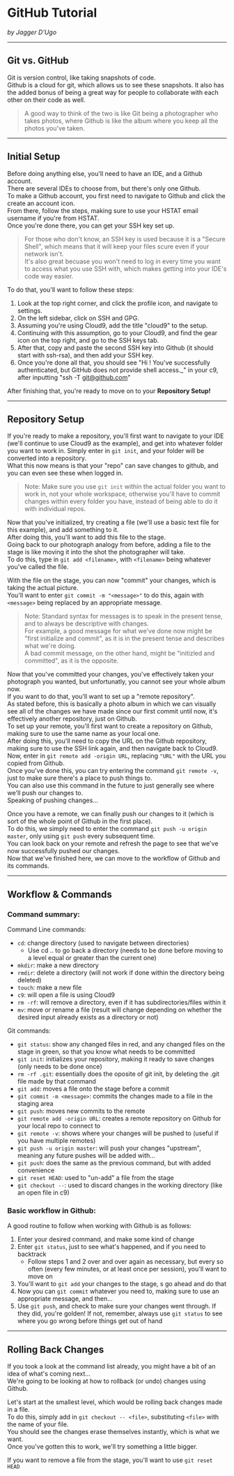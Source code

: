 # GitHub Tutorial

_by Jagger D'Ugo_

---
## Git vs. GitHub

Git is version control, like taking snapshots of code.  
Github is a cloud for git, which allows us to see these snapshots. It also has the added bonus of being a great way for people to collaborate with each other on their code as well.  

> A good way to think of the two is like Git being a photographer who takes photos, where Github is like the album where you keep all the photos you've taken.

---
## Initial Setup

Before doing anything else, you'll need to have an IDE, and a Github account.  
There are several IDEs to choose from, but there's only one Github.  
To make a Github account, you first need to navigate to Github and click the create an account icon.  
From there, follow the steps, making sure to use your HSTAT email username if you're from HSTAT.  
Once you're done there, you can get your SSH key set up.
> For those who don't know, an SSH key is used because it is a "Secure Shell", which means that it will keep your files scure even if your network isn't.  
> It's also great becuase you won't need to log in every time you want to access what you use SSH with, which makes getting into your IDE's code way easier.  

To do that, you'll want to follow these steps:
1. Look at the top right corner, and click the profile icon, and navigate to settings.
2. On the left sidebar, click on SSH and GPG.
3. Assuming you're using Cloud9, add the title "cloud9" to the setup.
4. Continuing with this assumption, go to your Cloud9, and find the gear icon on the top right, and go to the SSH keys tab.
5. After that, copy and paste the second SSH key into Github (it should start with ssh-rsa), and then add your SSH key.
6. Once you're done all that, you should see "Hi <your username>! You've successfully authenticated, but GitHub does not provide shell access._" in your c9, after inputting "ssh -T git@github.com"

After finishing that, you're ready to move on to your **Repository Setup!**

---
## Repository Setup

If you're ready to make a repository, you'll first want to navigate to your IDE (we'll continue to use Cloud9 as the example), and get into whatever folder you want to work in.
Simply enter in `git init`, and your folder will be converted into a repository.  
What this now means is that your "repo" can save changes to github, and you can even see these when logged in.
> Note: Make sure you use `git init` within the actual folder you want to work in, not your whole workspace, otherwise you'll have to commit changes within every folder you have, instead of being able to do it with individual repos.  

Now that you've initialized, try creating a file (we'll use a basic text file for this example), and add something to it.  
After doing this, you'll want to add this file to the stage.  
Going back to our photograph analogy from before, adding a file to the stage is like moving it into the shot the photographer will take.  
To do this, type in `git add <filename>`, with `<filename>` being whatever you've called the file.

With the file on the stage, you can now "commit" your changes, which is taking the actual picture.  
You'll want to enter `git commit -m "<message>"` to do this, again with `<message>` being replaced by an appropriate message.
> Note: Standard syntax for messages is to speak in the present tense, and to always be descriptive with changes.  
For example, a good message for what we've done now might be "first initialize and commit", as it is in the present tense and describes what we're doing.  
A bad commit message, on the other hand, might be "initizled and committed", as it is the opposite.

Now that you've committed your changes, you've effectively taken your photograph you wanted, but unfortunatly, you cannot see your whole album now.  
If you want to do that, you'll want to set up a "remote repository".  
As stated before, this is basically a photo album in which we can visually see all of the changes we have made since our first commit until now, it's effectively another repository, just on Github.  
To set up your remote, you'll first want to create a repository on Github, making sure to use the same name as your local one.  
After doing this, you'll need to copy the URL on the Github repository, making sure to use the SSH link again, and then navigate back to Cloud9.  
Now, enter in `git remote add -origin URL`, replacing `"URL"` with the URL you copied from Github.  
Once you've done this, you can try entering the command `git remote -v`, just to make sure there's a place to push things to.  
You can also use this command in the future to just generally see where we'll push our changes to.  
Speaking of pushing changes...

Once you have a remote, we can finally push our changes to it (which is sort of the whole point of Github in the first place).  
To do this, we simply need to enter the command `git push -u origin master`, only using `git push` every subsequent time.  
You can look back on your remote and refresh the page to see that we've now successfully pushed our changes.  
Now that we've finished here, we can move to the workflow of Github and its commands.

---
## Workflow & Commands

### Command summary:
Command Line commands:
* `cd`: change directory (used to navigate between directories)
    * Use cd .. to go back a directory (needs to be done before moving to a level equal or greater than the current one)
* `mkdir`: make a new directory
* `rmdir`: delete a directory (will not work if done within the directory being deleted)
* `touch`: make a new file
* `c9`: will open a file is using Cloud9
* `rm -rf`: will remove a directory, even if it has subdirectories/files within it
* `mv`: move or rename a file (result will change depending on whether the desired input already exists as a directory or not)

Git commands:
* `git status`: show any changed files in red, and any changed files on the stage in green, so that you know what needs to be committed
* `git init`: initializes your repository, making it ready to save changes (only needs to be done once)
* `rm -rf .git`: essentially does the oposite of git init, by deleting the .git file made by that command
* `git add`: moves a file onto the stage before a commit
* `git commit -m <message>`: commits the changes made to a file in the staging area
* `git push`: moves new commits to the remote
* `git remote add -origin URL`: creates a remote repository on Github for your local repo to connect to
* `git remote -v`: shows where your changes will be pushed to (useful if you have multiple remotes)
* `git push -u origin master`: will push your changes "upstream", meaning any future pushes will be added with...
* `git push`: does the same as the previous command, but with added convenience
* `git reset HEAD`: used to "un-add" a file from the stage
* `git checkout --`: used to discard changes in the working directory (like an open file in c9)

### Basic workflow in Github:
A good routine to follow when working with Github is as follows:
1) Enter your desired command, and make some kind of change
2) Enter `git status`, just to see what's happened, and if you need to backtrack
    * Follow steps 1 and 2 over and over again as necessary, but every so often (every few minutes, or at least once per session), you'll want to move on
3) You'll want to `git add` your changes to the stage, s go ahead and do that
4) Now you can `git commit` whatever you need to, making sure to use an appropriate message, and then...
5) Use `git push`, and check to make sure your changes went through. If they did, you're golden! If not, remember, always use `git status` to see where you go wrong before things get out of hand

---
## Rolling Back Changes

If you took a look at the command list already, you might have a bit of an idea of what's coming next...  
We're going to be looking at how to rollback (or undo) changes using Github.  

Let's start at the smallest level, which would be rolling back changes made in a file.  
To do this, simply add in `git checkout -- <file>`, substituting `<file>` with the name of your file.  
You should see the changes erase themselves instantly, which is what we want.  
Once you've gotten this to work, we'll try something a little bigger.  

If you want to remove a file from the stage, you'll want to use `git reset HEAD`
